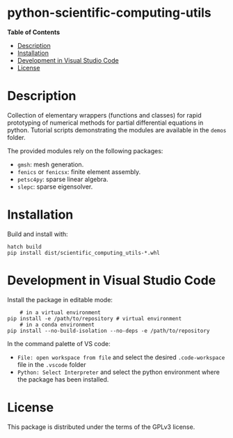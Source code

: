 # python-scientific-computing-utils

**Table of Contents**

- [Description](#description)
- [Installation](#installation)
- [Development in Visual Studio Code](#development-in-visual-studio-code)
- [License](#license)

# Description

Collection of elementary wrappers (functions and classes) for rapid prototyping of numerical methods for partial differential equations in python. Tutorial scripts demonstrating the modules are available in the `demos` folder.

The provided modules rely on the following packages:
- `gmsh`: mesh generation.
- `fenics` or `fenicsx`: finite element assembly.
- `petsc4py`: sparse linear algebra.
- `slepc`: sparse eigensolver.

# Installation

Build and install with:

```console
hatch build
pip install dist/scientific_computing_utils-*.whl
```

# Development in Visual Studio Code

Install the package in editable mode:

```console
    # in a virtual environment
pip install -e /path/to/repository # virtual environment
    # in a conda environment
pip install --no-build-isolation --no-deps -e /path/to/repository
```

In the command palette of VS code:

- `File: open workspace from file` and select the desired `.code-workspace` file in the `.vscode` folder
- `Python: Select Interpreter` and select the python environment where the package has been installed.

# License

This package is distributed under the terms of the GPLv3 license.
